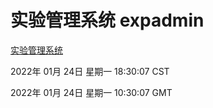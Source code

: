 # 实验管理系统 expadmin
[实验管理系统](http://59.174.27.143:56808/expadmin-782313d2-e1b1-4ea7-932e-3a55e6a1a4d0/)

2022年 01月 24日 星期一 18:30:07 CST

2022年 01月 24日 星期一 10:30:07 GMT
